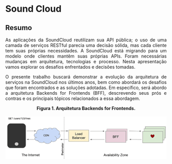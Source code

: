 
  
# Sound Cloud

## Resumo

<div align="justify">
As aplicações da SoundCloud reutilizam sua API pública; o uso de uma camada de serviços RESTful parecia uma decisão sólida, mas cada cliente tem suas próprias necessidades. A SoundCloud está migrando para um modelo onde clientes mantêm suas próprias APIs. Foram necessárias mudanças em arquitetura, tecnologias e processo. Nesta apresentação vamos explorar os desafios enfrentados e decisões tomadas.

O presente trabalho buscará demonstrar a evolução da arquitetura de serviços na SoundCloud nos últimos anos, bem como abordará os desafios que foram encontrados e as soluções adotadas. Em específico, será abordo a arquitetura Backends for Frontends (BFF), descrevendo seus prós e contras e os principais tópicos relacionados a essa abordagem.

  
<div align="center">
  <b>Figura 1. Arquitetura Backends for Frontends.</b><br><br>
  <img src="./Imagens/bff-2021.png" alt="Arquitetura Backends for Frontends">
</div>





</div>
